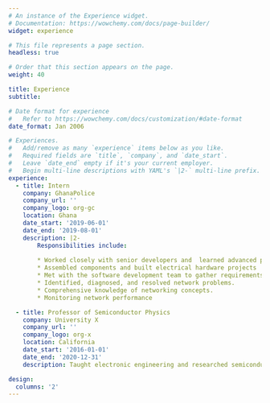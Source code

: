 ```yaml
---
# An instance of the Experience widget.
# Documentation: https://wowchemy.com/docs/page-builder/
widget: experience

# This file represents a page section.
headless: true

# Order that this section appears on the page.
weight: 40

title: Experience
subtitle:

# Date format for experience
#   Refer to https://wowchemy.com/docs/customization/#date-format
date_format: Jan 2006

# Experiences.
#   Add/remove as many `experience` items below as you like.
#   Required fields are `title`, `company`, and `date_start`.
#   Leave `date_end` empty if it's your current employer.
#   Begin multi-line descriptions with YAML's `|2-` multi-line prefix.
experience:
  - title: Intern
    company: GhanaPolice
    company_url: ''
    company_logo: org-gc
    location: Ghana
    date_start: '2019-06-01'
    date_end: '2019-08-01'
    description: |2-
        Responsibilities include:
        
        * Worked closely with senior developers and  learned advanced project management
        * Assembled components and built electrical hardware projects
        * Met with the software development team to gather requirements, design sites and outline schedule.
        * Identified, diagnosed, and resolved network problems.
        * Comprehensive knowledge of networking concepts.
        * Monitoring network performance

  - title: Professor of Semiconductor Physics
    company: University X
    company_url: ''
    company_logo: org-x
    location: California
    date_start: '2016-01-01'
    date_end: '2020-12-31'
    description: Taught electronic engineering and researched semiconductor physics.

design:
  columns: '2'
---
```

